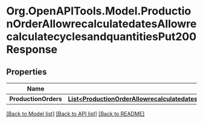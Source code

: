 # Org.OpenAPITools.Model.ProductionOrderAllowrecalculatedatesAllowrecalculatecyclesandquantitiesPut200Response

## Properties

Name | Type | Description | Notes
------------ | ------------- | ------------- | -------------
**ProductionOrders** | [**List&lt;ProductionOrderAllowrecalculatedatesAllowrecalculatecyclesandquantitiesPut200ResponseProductionOrdersInner&gt;**](ProductionOrderAllowrecalculatedatesAllowrecalculatecyclesandquantitiesPut200ResponseProductionOrdersInner.md) |  | [optional] 

[[Back to Model list]](../README.md#documentation-for-models) [[Back to API list]](../README.md#documentation-for-api-endpoints) [[Back to README]](../README.md)

